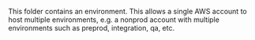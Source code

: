This folder contains an environment. This allows a single AWS account to host multiple environments, e.g. a nonprod account with multiple environments such as preprod, integration, qa, etc.